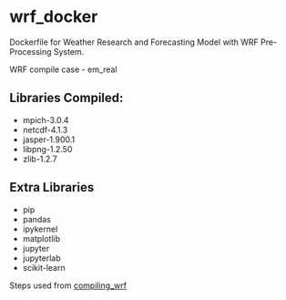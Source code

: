 # wrf_docker

Dockerfile for Weather Research and Forecasting Model with WRF Pre-Processing System.

WRF compile case -  em_real

## Libraries Compiled:
- mpich-3.0.4
- netcdf-4.1.3
- jasper-1.900.1
- libpng-1.2.50
- zlib-1.2.7

## Extra Libraries
- pip
- pandas 
- ipykernel 
- matplotlib 
- jupyter
- jupyterlab
- scikit-learn

Steps used from [compiling_wrf](https://www2.mmm.ucar.edu/wrf/OnLineTutorial/compilation_tutorial.php)
